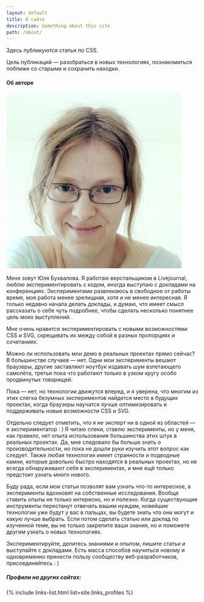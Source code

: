 ```yaml
---
layout: default
title: О сайте
description: Something about this site
path: /about/
---
```


Здесь публикуются статьи по CSS.

Цель публикаций — разобраться в новых технологиях, познакомиться поближе со старыми и сохранить находки.

<h4>Об авторе</h4>

<img src="/assets/img/me.jpeg" class="img--about"/>

Меня зовут Юля Бухвалова. Я работаю верстальщиком в Livejournal, люблю экспериментировать с кодом, иногда выступаю с докладами на конференциях. Экспериментами развлекаюсь в свободное от работы время, моя работа менее зрелищная, хотя и не менее интересная. Я только недавно начала делать доклады, и думаю, что имеет смысл рассказать о себе чуть подробнее, чтобы сделать несколько понятнее цель моих выступлений.

Мне очень нравится экспериментировать с новыми возможностями CSS и SVG, скрещивать их между собой в разных пропорциях и сочетаниях.

Можно ли использовать мои демо в реальных проектах прямо сейчас? В большинстве случаев — нет. Одни мои эксперименты вешают браузеры, другие заставляют ноутбук издавать шум взлетающего самолёта, третьи пока что работают только в узком кругу особо продвинутых товарищей.

Пока — нет, но технологии движутся вперед, и я уверена, что многим из этих слегка безумных экспериментов найдется место в будущих проектах, когда браузеры научатся лучше оптимизировать и поддерживать новые возможности CSS и SVG.

Отдельно следует отметить, что я не эксперт ни в одной из областей — я экспериментатор : ) Я читаю спеки, ставлю эксперименты, но у меня, как правило, нет опыта использования большинства этих штук в реальных проектах. Да, мне следовало бы больше знать о производительности, но пока не дошли руки изучить этот вопрос как следует. Также любая технология имеет странности и подводные камни, которые довольно быстро находятся в реальных проектах, но не всегда обнаруживают себя в экспериментах, и мне ещё только предстоит узнать много нового.

Буду рада, если мои статьи позволят вам узнать что-то интересное, а эксперименты вдохновят на собственные исследования. Вообще ставить опыты не только интересно, но и полезно. Когда существующие инструменты перестанут отвечать вашим нуждам, новейшие технологии уже будут у вас в пальцах, вы будете знать что они могут и какую лучше выбрать. Если потом сделать статью или доклад по изученной теме, вы не только закрепите ваши знания, но и поможете другим узнать о новых технологиях.

Экспериментируйте, делитесь знаниями и опытом, пишите статьи и выступайте с докладами. Есть масса способов научиться новому и одновременно принести пользу сообществу веб-разработчиков, присоединяйтесь : )


<h5>Профили на других сайтах:</h5>

{% include links-list.html list=site.links_profiles %}
